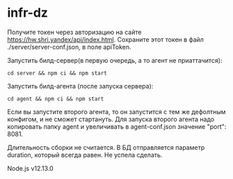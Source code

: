 # infr-dz

Получите токен через авторизацию на сайте https://hw.shri.yandex/api/index.html. Сохраните этот токен в файл ./server/server-conf.json, в поле apiToken.

Запустить билд-сервер(в первую очередь, а то агент не приаттачится):
```
cd server && npm ci && npm start
```

Запустить билд-агента (после запуска сервера):
```
cd agent && npm ci && npm start
```

Если вы запустите второго агента, то он запустится с тем же дефолтным конфигом, и не сможет стартануть. Для запуска второго агента надо копировать папку agent и увеличивать в agent-conf.json значение "port": 8081.

Длительность сборки не считается. В БД отправляется параметр duration, который всегда равен. Не успела сделать.

Node.js v12.13.0